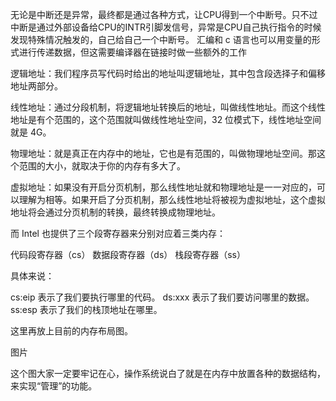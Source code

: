 无论是中断还是异常，最终都是通过各种方式，让CPU得到一个中断号。只不过中断是通过外部设备给CPU的INTR引脚发信号，异常是CPU自己执行指令的时候发现特殊情况触发的，自己给自己一个中断号。
汇编和 c 语言也可以用变量的形式进行传递数据，但这需要编译器在链接时做一些额外的工作

逻辑地址：我们程序员写代码时给出的地址叫逻辑地址，其中包含段选择子和偏移地址两部分。
 
线性地址：通过分段机制，将逻辑地址转换后的地址，叫做线性地址。而这个线性地址是有个范围的，这个范围就叫做线性地址空间，32 位模式下，线性地址空间就是 4G。
 
物理地址：就是真正在内存中的地址，它也是有范围的，叫做物理地址空间。那这个范围的大小，就取决于你的内存有多大了。
 
虚拟地址：如果没有开启分页机制，那么线性地址就和物理地址是一一对应的，可以理解为相等。如果开启了分页机制，那么线性地址将被视为虚拟地址，这个虚拟地址将会通过分页机制的转换，最终转换成物理地址。

而 Intel 也提供了三个段寄存器来分别对应着三类内存：

代码段寄存器（cs）
数据段寄存器（ds）
栈段寄存器（ss）

具体来说：

cs:eip 表示了我们要执行哪里的代码。
ds:xxx 表示了我们要访问哪里的数据。
ss:esp 表示了我们的栈顶地址在哪里。

这里再放上目前的内存布局图。
 
图片
 
这个图大家一定要牢记在心，操作系统说白了就是在内存中放置各种的数据结构，来实现“管理”的功能。